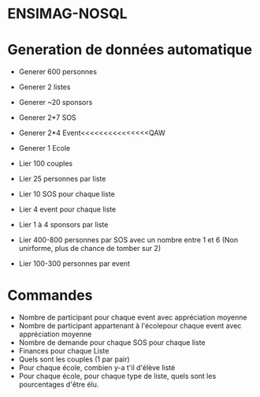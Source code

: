 # ENSIMAG-NOSQL


# Generation de données automatique

- Generer 600 personnes
- Generer 2 listes
- Generer ~20 sponsors
- Generer 2*7 SOS
- Generer 2*4 Event<<<<<<<<<<<<<<<QAW
- Generer 1 Ecole

- Lier 100 couples
- Lier 25 personnes par liste
- Lier 10 SOS pour chaque liste
- Lier 4 event pour chaque liste
- Lier 1 à 4 sponsors par liste
- Lier 400-800 personnes par SOS avec un nombre entre 1 et 6 (Non unirforme, plus de chance de tomber sur 2)
- Lier 100-300 personnes par event


# Commandes 

 - Nombre de participant pour chaque event avec appréciation moyenne
 - Nombre de participant appartenant à l'écolepour chaque event avec appréciation moyenne
 - Nombre de demande pour chaque SOS pour chaque liste
 - Finances pour chaque Liste
 - Quels sont les couples (1 par pair)
 - Pour chaque école, combien y-a t'il d'élève listé
 - Pour chaque école, pour chaque type de liste, quels sont les pourcentages d'être élu. 
